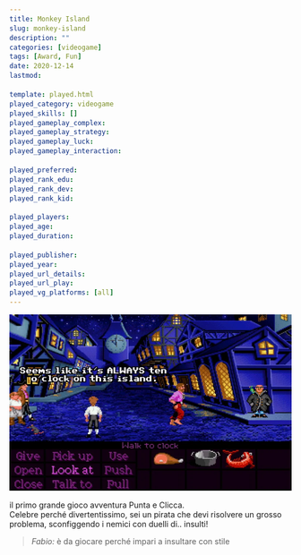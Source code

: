 ```yaml
---
title: Monkey Island
slug: monkey-island
description: ""
categories: [videogame]
tags: [Award, Fun]
date: 2020-12-14
lastmod: 

template: played.html
played_category: videogame
played_skills: []
played_gameplay_complex: 
played_gameplay_strategy: 
played_gameplay_luck: 
played_gameplay_interaction: 

played_preferred: 
played_rank_edu: 
played_rank_dev: 
played_rank_kid: 

played_players: 
played_age: 
played_duration: 

played_publisher: 
played_year: 
played_url_details: 
played_url_play: 
played_vg_platforms: [all]
---
```


![](img/the_secret_of_monkey_island.webp)

il primo grande gioco avventura Punta e Clicca.  
Celebre perché divertentissimo, sei un pirata che devi risolvere un grosso problema, sconfiggendo i nemici con duelli di.. insulti!  

> *Fabio:*
> è da giocare perché impari a insultare con stile
